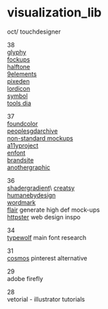 # visualization_lib

oct/
touchdesigner

38\
[glyphy](https://glyphy.io) \
[fockups](https://fockups.com) \
[halftone](https://halftone.xoihazard.com) \
[9elements](https://9elements.com) \
[pixeden](https://pixeden.com) \
[lordicon](https://lordicon.com) \
[symbol](https://symbol.wtf) \
[tools dia](https://tools.dia.tv)

37\
[foundcolor](https://foundcolor.co)\
[peoplesgdarchive](https://peoplesgdarchive.org)\
[non-standard mockups](https://products.ls.graphics/longscroll-mockups)\
[a11yproject](https://a11yproject.com)\
[enfont](https://enfont.javierarce.com)\
[brandsite](https://brandsite.design)\
[anothergraphic](https://anothergraphic)

36\
[shadergradient]([https://www.shadergradient.co](https://www.shadergradient.co/customize?animate=on&axesHelper=off&brightness=1.2&cAzimuthAngle=180&cDistance=3.6&cPolarAngle=90&cameraZoom=1&color1=%23ff5005&color2=%23dbba95&color3=%23d0bce1&destination=onCanvas&embedMode=off&envPreset=city&format=gif&fov=45&frameRate=10&gizmoHelper=hide&grain=on&lightType=3d&pixelDensity=1&positionX=-1.4&positionY=0&positionZ=0&range=enabled&rangeEnd=40&rangeStart=0&reflection=0.1&rotationX=0&rotationY=10&rotationZ=50&shader=defaults&type=plane&uDensity=1.3&uFrequency=5.5&uSpeed=0.4&uStrength=4&uTime=0&wireframe=false))\
[creatsy](https://creatsy.com)\
[humanebydesign](https://humanebydesign.com)\
[wordmark](https://wordmark.it)\
[flair](https://flair.ai) generate high def mock-ups\
[httpster](https://httpster.net) web design inspo

34\
[typewolf](https://www.typewolf.com) main font research

31\
[cosmos](https://www.cosmos.so) pinterest alternative 

29\
adobe firefly 

28\
vetorial - illustrator tutorials 



